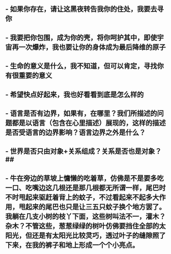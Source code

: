 ## - 如果你存在，请让这黑夜转告我你的住处，我要去寻你
## - 我要把你包围，成为你的壳，将你呵护其中，即使宇宙再一次爆炸，我也要让你的身体成为最后降维的原子
## - 生命的意义是什么，我不知道，但可以肯定，寻找你有很重要的意义
## - 希望快点好起来，我也好看看到底是怎么样的
## - 语言是否有边界，如果有，在哪里？我们所描述的问题都是以语言（包含在心里描述）展现的，这样的描述是否受语言的边界影响？语言边界之外是什么？
## - 世界是否只由对象+关系组成？关系是否也是对象？##
## - 牛在旁边的草坡上慵懒的吃着草，仿佛是不是要多吃一口、吃嘴边这几根还是那几根都无所谓一样，尾巴时不时甩起来驱赶着背上的蚊子，不过看起来不起多大作用，甩起来的尾巴也只是让三五只蚊子换个地方罢了。我躺在几支小树的枝丫下面，这些树叫法不一，灌木？杂木？不管这些，葱葱绿绿的树叶仿佛要挡住全部的太阳光，但还是有太阳光比较灵巧，透过叶子的缝隙照了下来，在我的裤子和地上形成一个个小亮点。
